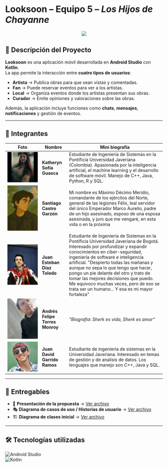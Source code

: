 # Looksoon – Equipo 5 – *Los Hijos de Chayanne*

<p align="center">
  <img src="https://readme-typing-svg.herokuapp.com/?lines=Computación%20Móvil;Los%20Hijos%20de%20Chayanne;IA;Estudiantes;Computación%20en%20la%20Nube;Compose%20UI&center=true&width=600&height=45">
</p>

## 📌 Descripción del Proyecto

**Looksoon** es una aplicación móvil desarrollada en **Android Studio** con **Kotlin**.  
La app permite la interacción entre **cuatro tipos de usuarios**:

- **Artista** → Publica obras para que sean vistas y comentadas.  
- **Fan** → Puede reservar eventos para ver a los artistas.  
- **Local** → Organiza eventos donde los artistas presentan sus obras.  
- **Curador** → Emite opiniones y valoraciones sobre las obras.  

Además, la aplicación incluye funciones como **chats**, **mensajes**, **notificaciones** y gestión de eventos.

---

## 👥 Integrantes

| Foto | Nombre | Mini biografía |
|------|--------|----------------|
| ![Foto Katheryn](https://github.com/PUJ-ICM-4013/Looksoon/blob/main/ing.jpg?raw=true) | **Katheryn Sofía Guasca** | Estudiante de Ingeniería de Sistemas en la Pontificia Universidad Javeriana (Colombia). Apasionada por la inteligencia artificial, el machine learning y el desarrollo de software móvil. Manejo de C++, Java, Python, R y SQL. |
| ![Foto Santiago](foto_perfil_github.jpeg) | **Santiago Castro Garzón** | Mi nombre es Máximo Décimo Meridio, comandante de los ejércitos del Norte, general de las legiones Félix, leal servidor del único Emperador Marco Aurelio, padre de un hijo asesinado, esposo de una esposa asesinada, y juro que me vengaré, en esta vida o en la próxima |
| ![Foto Juan Esteban](https://github.com/PUJ-ICM-4013/Looksoon/blob/main/juanes%20(2).jpg) | **Juan Esteban Díaz Toledo** | Estudiante de Ingeniería de Sistemas en la Pontificia Universidad Javeriana de Bogotá. Interesado por profundizar y expandir conocimientos en ciber-seguridad, ingeniería de software e inteligencia artificial. "Despierto todas las mañanas y aunque no sepa lo que tengo que hacer, pongo un pie delante del otro y trato de tomar las mejores decisiones que puedo. Me equivoco muchas veces, pero de eso se trata ser un humano... Y esa es mi mayor fortaleza" |
| ![Foto Andrés](https://github.com/PUJ-ICM-4013/Looksoon/blob/main/WhatsApp%20Image%202025-08-13%20at%202.26.17%20PM.jpeg) | **Andrés Felipe Torres Monroy** | *"Biografía: Sherk es vida, Sherk es amor"* |
| ![Foto Juan David](https://github.com/PUJ-ICM-4013/Looksoon/blob/main/IMG_20241112_212030_989.webp) | **Juan David Garrido Ramos** | Estudiante de ingeníeria de sistemas en la Universidad Javeriana. Interesado en temas de gestión y de analisis de datos. Los lenguajes que manejo son C++, Java y SQL. |


---

## 📂 Entregables

- 📑 **Presentación de la propuesta** → [Ver archivo](https://www.canva.com/design/DAGvNkdwLYE/x1Woo2c7gvDfT9hvAdyRug/edit?utm_content=DAGvNkdwLYE&utm_campaign=designshare&utm_medium=link2&utm_source=sharebutton)
- 🎭 **Diagrama de casos de uso / Historias de usuario** → [Ver archivo](https://github.com/PUJ-ICM-4013/Looksoon/blob/main/Diagrama%20de%20casos%20de%20uso.jpeg)  
- 🏗️ **Diagrama de clases inicial** → [Ver archivo](https://github.com/PUJ-ICM-4013/Looksoon/blob/main/Diagrama%20de%20clases.png)  

---

## 🛠️ Tecnologías utilizadas

![Android Studio](https://img.shields.io/badge/Android_Studio-3DDC84?style=for-the-badge&logo=android-studio&logoColor=white)  
![Kotlin](https://img.shields.io/badge/Kotlin-0095D5?style=for-the-badge&logo=kotlin&logoColor=white)
